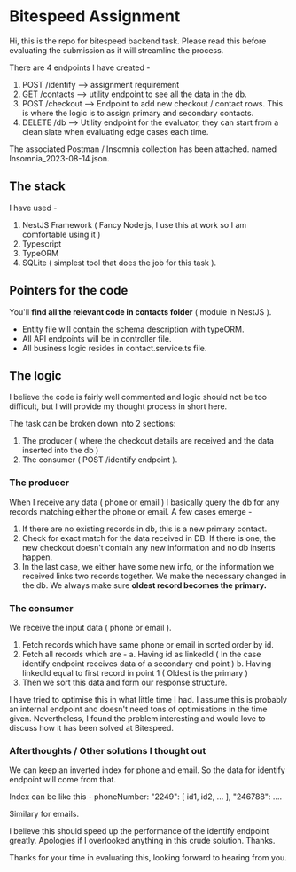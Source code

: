 # Bitespeed Assignment

Hi, this is the repo for bitespeed backend task. Please read this before evaluating the submission as it will streamline the process.

There are 4 endpoints I have created - 
1. POST /identify --> assignment requirement
2. GET /contacts --> utility endpoint to see all the data in the db.
3. POST /checkout --> Endpoint to add new checkout / contact rows. This is where the logic is to assign primary and secondary contacts.
4. DELETE /db --> Utility endpoint for the evaluator, they can start from a clean slate when evaluating edge cases each time.

The associated Postman / Insomnia collection has been attached. named Insomnia_2023-08-14.json.

## The stack
I have used - 
1. NestJS Framework ( Fancy Node.js, I use this at work so I am comfortable using it )
2. Typescript
3. TypeORM
4. SQLite ( simplest tool that does the job for this task ).

## Pointers for the code

You'll **find all the relevant code in contacts folder** ( module in NestJS ).
- Entity file will contain the schema description with typeORM.
- All API endpoints will be in controller file.
- All business logic resides in contact.service.ts file.


## The logic
I believe the code is fairly well commented and logic should not be too difficult, but I will provide my thought process in short here.

The task can be broken down into 2 sections: 
1. The producer ( where the checkout details are received and the data inserted into the db )
2. The consumer ( POST /identify endpoint ).

### The producer

When I receive any data ( phone or email ) I basically query the db for any records matching either the phone or email.
A few cases emerge -
1. If there are no existing records in db, this is a new primary contact.
2. Check for exact match for the data received in DB. If there is one, the new checkout doesn't contain any new information and no db inserts happen.
3. In the last case, we either have some new info, or the information we received links two records together. We make the necessary changed in the db. We always make sure **oldest record becomes the primary.**

### The consumer
We receive the input data ( phone or email ).
1. Fetch records which have same phone or email in sorted order by id.
2. Fetch all records which are -
    a. Having id as linkedId ( In the case identify endpoint receives data of a secondary end point )
    b. Having linkedId equal to first record in point 1 ( Oldest is the  primary )
3. Then we sort this data and form our response structure.


I have tried to optimise this in what little time I had. I assume this is probably an internal endpoint and doesn't need tons of optimisations in the time given. Nevertheless, I found the problem interesting and would love to discuss how it has been solved at Bitespeed.


### Afterthoughts / Other solutions I thought out

We can keep an inverted index for phone and email. So the data for identify endpoint will come from that.

Index can be like this -
phoneNumber:
"2249": [ id1, id2, ... ],
"246788": ....

Similary for emails.

I believe this should speed up the performance of the identify endpoint greatly.
Apologies if I overlooked anything in this crude solution. Thanks.






Thanks for your time in evaluating this, looking forward to hearing from you.


